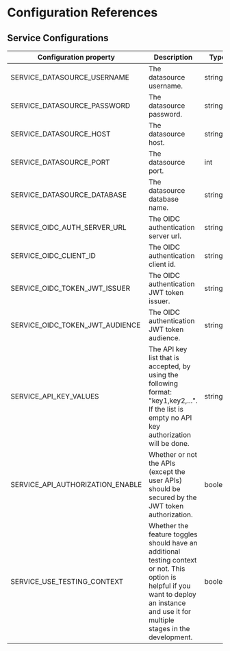 # Configuration References

## Service Configurations

| Configuration property           | Description                                                                                                                                                                               | Type     | Default |
|----------------------------------|-------------------------------------------------------------------------------------------------------------------------------------------------------------------------------------------|----------|---------|
| SERVICE_DATASOURCE_USERNAME      | The datasource username.                                                                                                                                                                  | string   |         |
| SERVICE_DATASOURCE_PASSWORD      | The datasource password.                                                                                                                                                                  | string   |         |
| SERVICE_DATASOURCE_HOST          | The datasource host.                                                                                                                                                                      | string   |         |
| SERVICE_DATASOURCE_PORT          | The datasource port.                                                                                                                                                                      | int      |         |
| SERVICE_DATASOURCE_DATABASE      | The datasource database name.                                                                                                                                                             | string   |         |
| SERVICE_OIDC_AUTH_SERVER_URL     | The OIDC authentication server url.                                                                                                                                                       | string   |         |
| SERVICE_OIDC_CLIENT_ID           | The OIDC authentication client id.                                                                                                                                                        | string   |         |
| SERVICE_OIDC_TOKEN_JWT_ISSUER    | The OIDC authentication JWT token issuer.                                                                                                                                                 | string   |         |
| SERVICE_OIDC_TOKEN_JWT_AUDIENCE  | The OIDC authentication JWT token audience.                                                                                                                                               | string   |         |
| SERVICE_API_KEY_VALUES           | The API key list that is accepted, by using the following format: "key1,key2,...". If the list is empty no API key authorization will be done.                                            | string[] | [ ]     |
| SERVICE_API_AUTHORIZATION_ENABLE | Whether or not the APIs (except the user APIs) should be secured by the JWT token authorization.                                                                                          | boolean  | true    |
| SERVICE_USE_TESTING_CONTEXT      | Whether the feature toggles should have an additional testing context or not. This option is helpful if you want to deploy an instance and use it for multiple stages in the development. | boolean  | false   |
